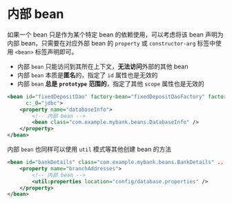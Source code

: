 # 内部 bean

如果一个 bean 只是作为某个特定 bean 的依赖使用，可以考虑将该 bean 声明为内部 bean，只需要在对应外部 bean 的 `property` 或 `constructor-arg` 标签中使用 `<bean>` 标签声明即可。

* 内部 `bean` 只能访问到其所在上下文，**无法访问**外部的其他 bean
* 内部 `bean` 本质是**匿名**的，指定了 `id` 属性也是无效的
* 内部 `bean` **总是** **`prototype`** **范围的**，指定了其他 `scope` 属性也是无效的

```xml
<bean id="fixedDepositDao" factory-bean="fixedDepositDaoFactory" factory-method="getFixedDepositDao"
      c:_0="jdbc">
    <property name="databaseInfo">
        <!-- 内部 bean -->
        <bean class="com.example.mybank.beans.DatabaseInfo" />
    </property>
</bean>
```

内部 `bean` 也同样可以使用 `util` 模式等其他创建 bean 的方法

```xml
<bean id="bankDetails" class="com.example.mybank.beans.BankDetails" ...>
    <property name="branchAddresses">
        <!-- 内部 bean -->
        <util:properties location="config/database.properties" />
    </property>
</bean>
```
